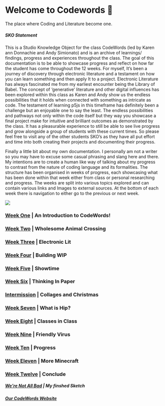# Welcome to Codewords 👋

The place where Coding and Literature become one.

##### SKO Statement
This is a Studio Knowledge Object for the class CodeWords (led by Karen ann Donnachie and Andy Simionato) and is an archive of learnings/ findings, progress and experiences throughout the class. The goal of this documentation is to be able to showcase progress and reflect on how far the student has come throughout the 12 weeks. 
For myself, It’s been a journey of discovery through electronic literature and a testament on how you can learn something and then apply It to a project. Electronic Literature has always fascinated me from my earliest encounter being the Library of Babel. The concept of ‘generative’ literature and other digital influences has been explored within this class as Karen and Andy show us the endless possibilities that it holds when connected with something as intricate as code. The testament of learning p5js in this timeframe has definitely been a challenge but an enjoyable one to say the least. The endless possibilities and pathways not only within the code itself but they way you showcase a final project make for intuitive and brilliant outcomes as demonstrated by the class. It has a pleasurable experience to still be able to see live progress and grow alongside a group of students with these current times. So please feel free to visit any of the other students SKO’s as they have all put effort and time into both creating their projects and documenting their progress. 

Finally a little bit about my own documentation. I personally am not a writer so you may have to excuse some casual phrasing and slang here and there. My intentions are to create a human like way of talking about my progress to contrast from the nature of coding language and its formalities. The structure has been organised in weeks of progress, each showcasing what has been done within that week either from class or personal researching and progress. The weeks are split into various topics explored and can contain various links and Images to external sources. At the bottom of each week there is navigation to either go to the previous or next week. 


![](Animalcrossing.gif)


### <a href="Week 1">Week One</a> | An Introduction to CodeWords!

### <a href="Week 2">Week Two</a> | Wholesome Animal Crossing

### <a href="Week 3">Week Three</a> | Electronic Lit

### <a href="Week 4">Week Four</a> | Building WIP

### <a href="Week 5">Week Five</a> | Showtime

### <a href="Week 6">Week Six</a> | Thinking In Paper

### <a href="Week 7 Intermission">Intermission</a> | Collages and Christmas

### <a href="Week 7">Week Seven</a> | What is Hip? 

### <a href="Week 8">Week Eight</a> | Classes in Class

### <a href="Week 9">Week Nine</a> | Friendly Virus

### <a href="Week 10">Week Ten</a> | Progress

### <a href="Week_11">Week Eleven</a> | More Minecraft

### <a href="Week_12">Week Twelve</a> | Conclude

##### [We're Not All Bad](https://jamtt.github.io/Codewords/Week_12/StartofSomething/) | My finshed Sketch 

##### [Our CodeWords Website](https://simandy.github.io/codewords/)



